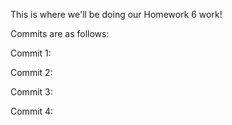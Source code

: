 This is where we'll be doing our Homework 6 work!

Commits are as follows:

Commit 1:

Commit 2:

Commit 3:

Commit 4:
